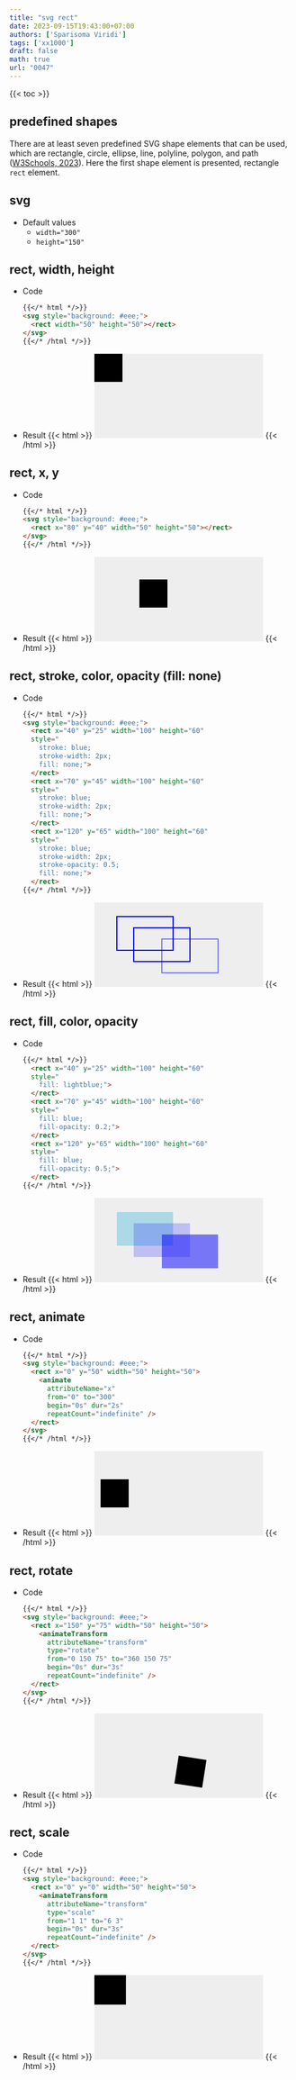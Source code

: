 ```yaml
---
title: "svg rect"
date: 2023-09-15T19:43:00+07:00
authors: ['Sparisoma Viridi']
tags: ['xx1000']
draft: false
math: true
url: "0047"
---
```

{{< toc >}}

## predefined shapes
There are at least seven predefined SVG shape elements that can be used, which are rectangle, circle, ellipse, line, polyline, polygon, and path ([W3Schools, 2023](https://www.w3schools.com/graphics/svg_rect.asp)). Here the first shape element is presented, rectangle `rect` element.


## svg
+ Default values
  - `width="300"`
  - `height="150"`


## rect, width, height
+ Code
  ```md
  {{</* html */>}}
  <svg style="background: #eee;">
    <rect width="50" height="50"></rect>
  </svg>
  {{</* /html */>}}
  ```
+ Result
  {{< html >}}
  <svg style="background: #eee;">
    <rect width="50" height="50"></rect>
  </svg>
  {{< /html >}}


## rect, x, y
+ Code
  ```md
  {{</* html */>}}
  <svg style="background: #eee;">
    <rect x="80" y="40" width="50" height="50"></rect>
  </svg>
  {{</* /html */>}}
  ```
+ Result
  {{< html >}}
  <svg style="background: #eee;">
    <rect x="80" y="40" width="50" height="50"></rect>
  </svg>
  {{< /html >}}


## rect, stroke, color, opacity (fill: none)
+ Code
  ```md
  {{</* html */>}}
  <svg style="background: #eee;">
    <rect x="40" y="25" width="100" height="60"
    style="
      stroke: blue;
      stroke-width: 2px;
      fill: none;">
    </rect>
    <rect x="70" y="45" width="100" height="60"
    style="
      stroke: blue;
      stroke-width: 2px;
      fill: none;">
    </rect>
    <rect x="120" y="65" width="100" height="60"
    style="
      stroke: blue;
      stroke-width: 2px;
      stroke-opacity: 0.5;
      fill: none;">
    </rect>
  {{</* /html */>}}
  ```
+ Result
  {{< html >}}
  <svg style="background: #eee;">
    <rect x="40" y="25" width="100" height="60"
    style="
      stroke: blue;
      stroke-width: 2px;
      fill: none;">
    </rect>
    <rect x="70" y="45" width="100" height="60"
    style="
      stroke: blue;
      stroke-width: 2px;
      fill: none;">
    </rect>
    <rect x="120" y="65" width="100" height="60"
    style="
      stroke: blue;
      stroke-width: 2px;
      stroke-opacity: 0.5;
      fill: none;">
    </rect>
  </svg>
  {{< /html >}}


## rect, fill, color, opacity
+ Code
  ```md
  {{</* html */>}}
    <rect x="40" y="25" width="100" height="60"
    style="
      fill: lightblue;">
    </rect>
    <rect x="70" y="45" width="100" height="60"
    style="
      fill: blue;
      fill-opacity: 0.2;">
    </rect>
    <rect x="120" y="65" width="100" height="60"
    style="
      fill: blue;
      fill-opacity: 0.5;">
    </rect>
  {{</* /html */>}}
  ```
+ Result
  {{< html >}}
  <svg style="background: #eee;">
    <rect x="40" y="25" width="100" height="60"
    style="
      fill: lightblue;">
    </rect>
    <rect x="70" y="45" width="100" height="60"
    style="
      fill: blue;
      fill-opacity: 0.2;">
    </rect>
    <rect x="120" y="65" width="100" height="60"
    style="
      fill: blue;
      fill-opacity: 0.5;">
    </rect>
  </svg>
  {{< /html >}}


## rect, animate
+ Code
  ```md
  {{</* html */>}}
  <svg style="background: #eee;">
    <rect x="0" y="50" width="50" height="50">
      <animate
        attributeName="x"
        from="0" to="300"
        begin="0s" dur="2s"
        repeatCount="indefinite" />
    </rect>
  </svg>
  {{</* /html */>}}
  ```
+ Result
  {{< html >}}
  <svg style="background: #eee;">
    <rect x="0" y="50" width="50" height="50">
      <animate
        attributeName="x"
        from="0" to="300"
        begin="0s" dur="2s"
        repeatCount="indefinite" />
    </rect>
  </svg>
  {{< /html >}}


## rect, rotate
+ Code
  ```md
  {{</* html */>}}
  <svg style="background: #eee;">
    <rect x="150" y="75" width="50" height="50">
      <animateTransform
        attributeName="transform"
        type="rotate"
        from="0 150 75" to="360 150 75"
        begin="0s" dur="3s"
        repeatCount="indefinite" />
    </rect>
  </svg>
  {{</* /html */>}}
  ```
+ Result
  {{< html >}}
  <svg style="background: #eee;">
    <rect x="150" y="75" width="50" height="50">
      <animateTransform
        attributeName="transform"
        type="rotate"
        from="0 150 75" to="360 150 75"
        begin="0s" dur="3s"
        repeatCount="indefinite" />
    </rect>
  </svg>
  {{< /html >}}


## rect, scale
+ Code
  ```md
  {{</* html */>}}
  <svg style="background: #eee;">
    <rect x="0" y="0" width="50" height="50">
      <animateTransform
        attributeName="transform"
        type="scale"
        from="1 1" to="6 3"
        begin="0s" dur="3s"
        repeatCount="indefinite" />
    </rect>
  </svg>
  {{</* /html */>}}
  ```
+ Result
  {{< html >}}
  <svg style="background: #eee;">
    <rect x="0" y="0" width="50" height="50">
      <animateTransform
        attributeName="transform"
        type="scale"
        from="1 1" to="6 3"
        begin="0s" dur="3s"
        repeatCount="indefinite" />
    </rect>
  </svg>
  {{< /html >}}
